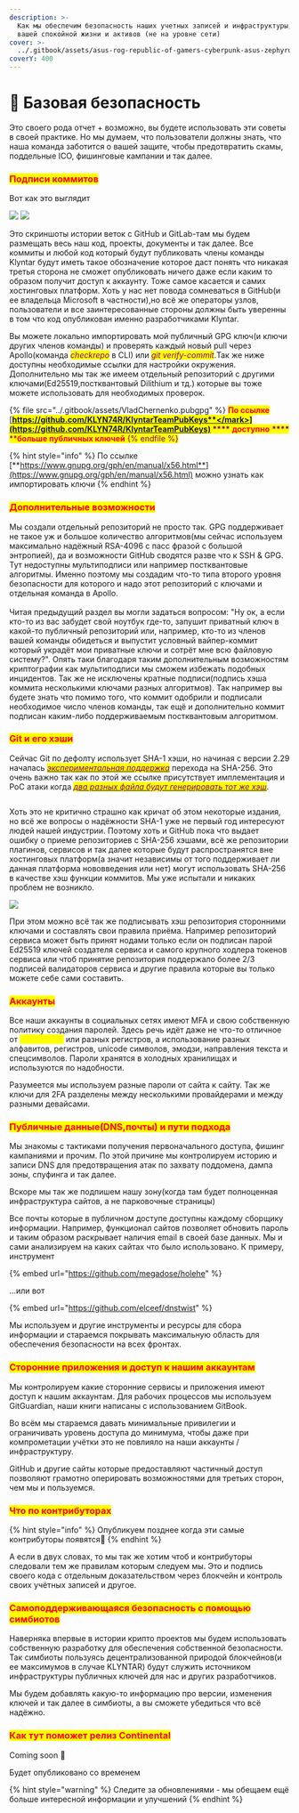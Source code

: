 ```yaml
---
description: >-
  Как мы обеспечим безопасность наших учетных записей и инфраструктуры, а также
  вашей спокойной жизни и активов (не на уровне сети)
cover: >-
  ../.gitbook/assets/asus-rog-republic-of-gamers-cyberpunk-asus-zephyrus-wallpaper-2400x1350_50.jpg
coverY: 400
---
```


# 👮 Базовая безопасность

Это своего рода отчет + возможно, вы будете использовать эти советы в своей практике. Но мы думаем, что пользователи должны знать, что наша команда заботится о вашей защите, чтобы предотвратить скамы, поддельные ICO, фишинговые кампании и так далее.

### <mark style="color:red;">Подписи коммитов</mark>

Вот как это выглядит

![](../.gitbook/assets/photo\_2022-05-18\_07-59-31.jpg) ![](../.gitbook/assets/photo\_2022-05-22\_11-06-00.jpg)

Это скриншоты истории веток с GitHub и GitLab-там мы будем размещать весь наш код, проекты, документы и так далее. Все коммиты и любой код который будут публиковать члены команды Klyntar будут иметь такое обозначение которое даст понять что никакая третья сторона не сможет опубликовать ничего даже если каким то образом получит доступ к аккаунту. Тоже самое касается и самих хостинговых платформ. Хоть у нас нет повода сомневаться в GitHub(и ее владельца Microsoft в частности),но всё же операторы узлов, пользователи и все заинтересованные стороны должны быть уверенны в том что код опубликован именно разработчиками Klyntar.

Вы можете локально импортировать мой публичный GPG ключ(и ключи других членов команды) и проверять каждый новый pull через Apollo(команда _<mark style="color:purple;">checkrepo</mark>_ в CLI) или _<mark style="color:purple;">git verify-commit</mark>_.Так же ниже доступны необходимые ссылки для настройки окружения. Дополнительно мы так же имеем отдельный репозиторий с другими ключами(Ed25519,постквантовый Dilithium и тд.) которые вы тоже можете использовать для необходимых проверок.

{% file src="../.gitbook/assets/VladChernenko.pubgpg" %}
<mark style="color:red;">**По ссылке**</mark> [<mark style="color:purple;">**https://github.com/KLYN74R/KlyntarTeamPubKeys**</mark>](https://github.com/KLYN74R/KlyntarTeamPubKeys) <mark style="color:purple;">****</mark>** **<mark style="color:red;">**доступно**</mark>** **<mark style="color:purple;">****</mark>** **<mark style="color:red;">**больше публичных ключей**</mark>
{% endfile %}

{% hint style="info" %}
По ссылке [**https://www.gnupg.org/gph/en/manual/x56.html**](https://www.gnupg.org/gph/en/manual/x56.html) можно узнать как импортировать ключи
{% endhint %}

### <mark style="color:red;">**Дополнительные возможности**</mark>

Мы создали отдельный репозиторий не просто так. GPG поддерживает не такое уж и большое количество алгоритмов(мы сейчас используем максимально надёжный RSA-4096 с пасс фразой с большой энтропией), да и возможности GitHub сводятся разве что к SSH & GPG. Тут недоступны мультиподписи или например постквантовые алгоритмы. Именно поэтому мы создадим что-то типа второго уровня безопасности для которого и надо этот репозиторий с ключами и отдельная команда в Apollo.\
\
Читая предыдущий раздел вы могли задаться вопросом: "Ну ок, а если кто-то из вас забудет свой ноутбук где-то, запушит приватный ключ в какой-то публичный репозиторий или, например, кто-то из членов вашей команды обидеться и выпустит условный вайпер-коммит который украдёт мои приватные ключи и сотрёт мне всю файловую систему?". Опять таки благодаря таким дополнительным возможностям криптографии как мультиподписи мы сможем избежать подобных инцидентов. Так же не исключены кратные подписи(подпись хэша коммита несколькими ключами разных алгоритмов). Так например вы будете знать что помимо того, что коммит одобрили и подписали необходимое число членов команды, так ещё и дополнительно коммит подписан каким-либо поддерживаемым постквантовым алгоритмом.&#x20;

### <mark style="color:red;">**Git и его хэши**</mark>

Сейчас Git по дефолту использует SHA-1 хэши, но начиная с версии 2.29 началась [_<mark style="color:purple;">экспериментальная поддержка</mark>_](https://www.infoq.com/news/2020/10/git-2-29-sha-256/) перехода на SHA-256. Это очень важно так как по этой же ссылке присутствует имплементация и PoC атаки когда [_<mark style="color:purple;">два разных файла будут генерировать тот же хэш</mark>_](https://shattered.it/).

&#x20;                                         <img src="../.gitbook/assets/image (110).png" alt="" data-size="original">

Хоть это не критично страшно как кричат об этом некоторые издания, но всё же вопросы о надёжности SHA-1 уже не первый год интересуют людей нашей индустрии. Поэтому хоть и GitHub пока что выдает ошибку о приеме репозиториев с SHA-256 хэшами, всё же репозитории плагинов, сервисов и так далее которые будут распространятся вне хостинговых платформ(а значит независимы от того поддерживает ли данная платформа нововведения или нет) могут использовать SHA-256 в качестве хэш функции коммитов. Мы уже испытали и никаких проблем не возникло.

![](<../.gitbook/assets/image (112).png>)

При этом можно всё так же подписывать хэш репозитория сторонними ключами и составлять свои правила приёма. Например репозиторий сервиса может быть принят нодами только если он подписан парой Ed25519 ключей создателя сервиса и самого крупного ходлера токенов сервиса или чтоб принятие репозитория поддержало более 2/3 подписей валидаторов сервиса и другие правила которые вы только можете себе сами составить.

### <mark style="color:red;">**Аккаунты**</mark>

Все наши аккаунты в социальных сетях имеют MFA и свою собственную политику создания паролей. Здесь речь идёт даже не что-то отличное от <mark style="color:yellow;">**`rockyou.txt`**</mark> или разных регистров, а использование разных алфавитов, регистров, unicode символов, эмодзи, направления текста и спецсимволов. Пароли хранятся в холодных хранилищах и используются по надобности.

Разумеется мы используем разные пароли от сайта к сайту. Так же ключи для 2FA разделены между несколькими провайдерами и между разными девайсами.

### <mark style="color:red;">**Публичные данные(DNS,почты) и пути подхода**</mark>

Мы знакомы с тактиками получения первоначального доступа, фишинг кампаниями и прочим. По этой причине мы контролируем историю и записи DNS для предотвращения атак по захвату поддомена, дампа зоны, спуфинга и так далее.

Вскоре мы так же подпишем нашу зону(когда там будет полноценная инфраструктура сайтов, а не парковочные страницы)

Все почты которые в публичном доступе доступны каждому сборщику информации. Например, функционал сайтов позволяет обновить пароль и таким образом раскрывает наличия email в своей базе данных. Мы и сами анализируем на каких сайтах что было использовано. К примеру, инструмент &#x20;

{% embed url="https://github.com/megadose/holehe" %}

...или вот

{% embed url="https://github.com/elceef/dnstwist" %}

Мы используем и другие инструменты и ресурсы для сбора информации и стараемся покрывать максимальную область для обеспечения безопасности на всех фронтах.

### <mark style="color:red;">**Сторонние приложения и доступ к нашим аккаунтам**</mark>

Мы контролируем какие сторонние сервисы и приложения имеют доступ к нашим аккаунтам. Для рабочих процессов мы используем GitGuardian, наши книги написаны с использованием GitBook.

Во всём мы стараемся давать минимальные привилегии и ограничивать уровень доступа до минимума, чтобы даже при компрометации учётки это не повлияло на наши аккаунты / инфраструктуру.

GitHub и другие сайты которые предоставляют частичный доступ позволяют грамотно оперировать возможностями для третьих сторон, чем мы и пользуемся.

### <mark style="color:red;">**Что по контрибуторах**</mark>

{% hint style="info" %}
Опубликуем позднее когда эти самые контрибуторы появятся🙂
{% endhint %}

А если в двух словах, то мы так же хотим чтоб и контрибуторы следовали тем же правилам которым следуем мы. Это и подпись своего кода с отдельным доказательством через блокчейн и контроль своих учётных записей и другое.

### <mark style="color:red;">**Самоподдерживающаяся безопасность с помощью симбиотов**</mark>

Наверняка впервые в истории крипто проектов мы будем использовать собственную разработку для обеспечения собственной безопасности. Так симбиоты пользуясь децентрализованной природой блокчейнов(и ее максимумов в случае KLYNTAR) будут служить источником инфраструктуры публичных ключей для нас и других разработчиков.

Мы будем добавлять какую-то информацию про версии, изменения ключей и так далее в симбиоты, а вы сможете убедиться что всё надёжно.

### <mark style="color:red;">**Как тут поможет релиз Continental**</mark>

Coming soon 👻

Будет опубликовано со временем



{% hint style="warning" %}
Следите за обновлениями - мы обещаем ещё больше интересной информации и улучшений
{% endhint %}

